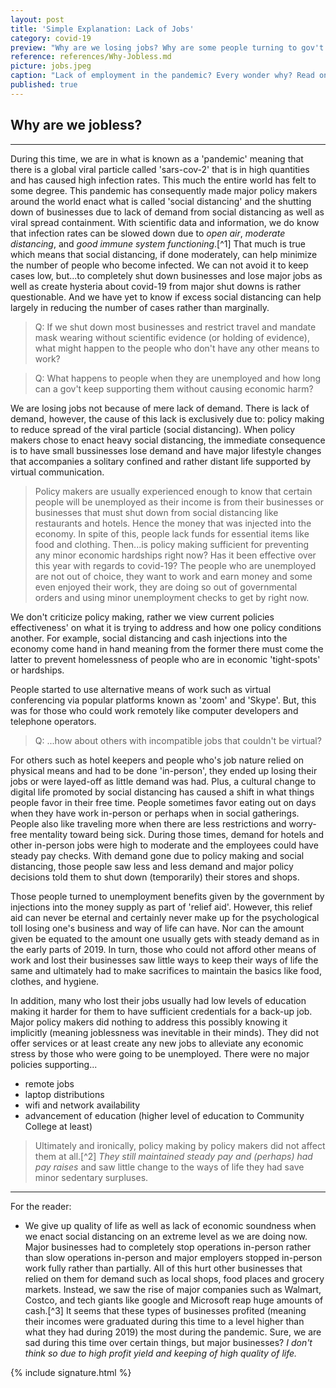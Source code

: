 ```yaml
---
layout: post
title: 'Simple Explanation: Lack of Jobs'
category: covid-19
preview: "Why are we losing jobs? Why are some people turning to gov't assistance for sufficient funds? Why are people not able to go back to work? Is it simply corona? Is it the job nature? Greed? Corruption? Policy Making? Read on to find out."
reference: references/Why-Jobless.md
picture: jobs.jpeg
caption: "Lack of employment in the pandemic? Every wonder why? Read on!"
published: true
---
```


## Why are we jobless?

---

During this time, we are in what is known as a 'pandemic' meaning that there is a global viral particle called 'sars-cov-2' that is in high quantities and has caused high infection rates. This much the entire world has felt to some degree. This pandemic has consequently made major policy makers around the world enact what is called 'social distancing' and the shutting down of businesses due to lack of demand from social distancing as well as viral spread containment. With scientific data and information, we do know that infection rates can be slowed down due to *open air*, *moderate distancing*, and *good immune system functioning*.[^1] That much is true which means that social distancing, if done moderately, can help minimize the number of people who become infected. We can not avoid it to keep cases low, but...to completely shut down businesses and lose major jobs as well as create hysteria about covid-19 from major shut downs is rather questionable. And we have yet to know if excess social distancing can help largely in reducing the number of cases rather than marginally.

> Q: If we shut down most businesses and restrict travel and mandate mask wearing without scientific evidence (or holding of evidence), what might happen to the people who don't have any other means to work?

> Q: What happens to people when they are unemployed and how long can a gov't keep supporting them without causing economic harm?

We are losing jobs not because of mere lack of demand. There is lack of demand, however, the cause of this lack is exclusively due to: policy making to reduce spread of the viral particle (social distancing). When policy makers chose to enact heavy social distancing, the immediate consequence is to have small bussinesses lose demand and have major lifestyle changes that accompanies a solitary confined and rather distant life supported by virtual communication.

> Policy makers are usually experienced enough to know that certain people will be unemployed as their income is from their businesses or businesses that must shut down from social distancing like restaurants and hotels. Hence the money that was injected into the economy. In spite of this, people lack funds for essential items like food and clothing. Then...is policy making sufficient for preventing any minor economic hardships right now? Has it been effective over this year with regards to covid-19? The people who are unemployed are not out of choice, they want to work and earn money and some even enjoyed their work, they are doing so out of governmental orders and using minor unemployment checks to get by right now.

We don't criticize policy making, rather we view current policies effectiveness' on what it is trying to address and how one policy conditions another. For example, social distancing and cash injections into the economy come hand in hand meaning from the former there must come the latter to prevent homelessness of people who are in economic 'tight-spots' or hardships.

People started to use alternative means of work such as virtual conferencing via popular platforms known as 'zoom' and 'Skype'. But, this was for those who could work remotely like computer developers and telephone operators.

> Q: ...how about others with incompatible jobs that couldn't be virtual?

For others such as hotel keepers and people who's job nature relied on physical means and had to be done 'in-person', they ended up losing their jobs or were layed-off as little demand was had. Plus, a cultural change to digital life promoted by social distancing has caused a shift in what things people favor in their free time. People sometimes favor eating out on days when they have work in-person or perhaps when in social gatherings. People also like traveling more when there are less restrictions and worry-free mentality toward being sick. During those times, demand for hotels and other in-person jobs were high to moderate and the employees could have steady pay checks. With demand gone due to policy making and social distancing, those people saw less and less demand and major policy decisions told them to shut down (temporarily) their stores and shops.

Those people turned to unemployment benefits given by the government by injections into the money supply as part of 'relief aid'. However, this relief aid can never be eternal and certainly never make up for the psychological toll losing one's business and way of life can have. Nor can the amount given be equated to the amount one usually gets with steady demand as in the early parts of 2019. In turn, those who could not afford other means of work and lost their businesses saw little ways to keep their ways of life the same and ultimately had to make sacrifices to maintain the basics like food, clothes, and hygiene.

In addition, many who lost their jobs usually had low levels of education making it harder for them to have sufficient credentials for a back-up job. Major policy makers did nothing to address this possibly knowing it implicitly (meaning joblessness was inevitable in their minds). They did not offer services or at least create any new jobs to alleviate any economic stress by those who were going to be unemployed. There were no major policies supporting...

- remote jobs
- laptop distributions
- wifi and network availability
- advancement of education (higher level of education to Community College at least)

> Ultimately and ironically, policy making by policy makers did not affect them at all.[^2] *They still maintained steady pay and (perhaps) had pay raises* and saw little change to the ways of life they had save minor sedentary surpluses.

---

For the reader:

* We give up quality of life as well as lack of economic soundness when we enact social distancing on an extreme level as we are doing now. Major businesses had to completely stop operations in-person rather than slow operations in-person and major employers stopped in-person work fully rather than partially. All of this hurt other businesses that relied on them for demand such as local shops, food places and grocery markets. Instead, we saw the rise of major companies such as Walmart, Costco, and tech giants like google and Microsoft reap huge amounts of cash.[^3] It seems that these types of businesses profited (meaning their incomes were graduated during this time to a level higher than what they had during 2019) the most during the pandemic. Sure, we are sad during this time over certain things, but major businesses? *I don't think so due to high profit yield and keeping of high quality of life.*

{% include signature.html %}
